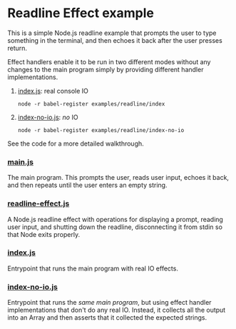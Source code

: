 # Readline Effect example

This is a simple Node.js readline example that prompts the user to type something in the terminal, and then echoes it back after the user presses return.

Effect handlers enable it to be run in two different modes without any changes to the main program simply by providing different handler implementations.

1. [index.js](index.js): real console IO

    ```
    node -r babel-register examples/readline/index
    ```

2. [index-no-io.js](index-no-io.js): _no_ IO

    ```
    node -r babel-register examples/readline/index-no-io
    ```

See the code for a more detailed walkthrough.

### [main.js](main.js)

The main program. This prompts the user, reads user input, echoes it back, and then repeats until the user enters an empty string.

### [readline-effect.js](readline-effect.js)

A Node.js readline effect with operations for displaying a prompt, reading user input, and shutting down the readline, disconnecting it from stdin so that Node exits properly.

### [index.js](index.js)

Entrypoint that runs the main program with real IO effects.

### [index-no-io.js](index-no-io.js)

Entrypoint that runs the _same main program_, but using effect handler implementations that don't do any real IO.  Instead, it collects all the output into an Array and then asserts that it collected the expected strings.
